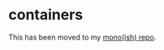 # containers

This has been moved to my [mono(ish) repo](https://github.com/kevinfrei/packages.git).